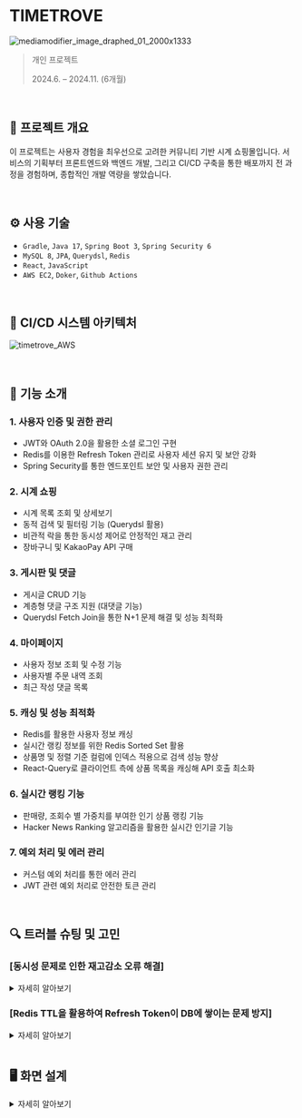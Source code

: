 # TIMETROVE
![mediamodifier_image_draphed_01_2000x1333](https://github.com/user-attachments/assets/b9498207-32ac-48dd-a15d-ea4d3eda9321)

>  개인 프로젝트
> 
> 2024.6. – 2024.11. (6개월)

<br>

## 📝 프로젝트 개요
이 프로젝트는 사용자 경험을 최우선으로 고려한 커뮤니티 기반 시계 쇼핑몰입니다. 서비스의 기획부터 프론트엔드와 백엔드 개발, 그리고 CI/CD 구축을 통한 배포까지 전 과정을 경험하며, 종합적인 개발 역량을 쌓았습니다. 

<br>

## ⚙️ 사용 기술
- `Gradle`, `Java 17`, `Spring Boot 3`, `Spring Security 6`
- `MySQL 8`, `JPA`, `Querydsl`, `Redis`
- `React`, `JavaScript`
- `AWS EC2`, `Doker`, `Github Actions`

<br>

## 🚀 CI/CD 시스템 아키텍처
![timetrove_AWS](https://github.com/user-attachments/assets/fe99363b-4c77-4277-950a-7d60ad7b6120)

<br>

## 📌 기능 소개

### 1. 사용자 인증 및 권한 관리
- JWT와 OAuth 2.0을 활용한 소셜 로그인 구현
- Redis를 이용한 Refresh Token 관리로 사용자 세션 유지 및 보안 강화
- Spring Security를 통한 엔드포인트 보안 및 사용자 권한 관리

### 2. 시계 쇼핑
- 시계 목록 조회 및 상세보기
- 동적 검색 및 필터링 기능 (Querydsl 활용)
- 비관적 락을 통한 동시성 제어로 안정적인 재고 관리
- 장바구니 및 KakaoPay API 구매

### 3. 게시판 및 댓글 
- 게시글 CRUD 기능
- 계층형 댓글 구조 지원 (대댓글 기능)
- Querydsl Fetch Join을 통한 N+1 문제 해결 및 성능 최적화

### 4. 마이페이지 
- 사용자 정보 조회 및 수정 기능
- 사용자별 주문 내역 조회
- 최근 작성 댓글 목록

### 5. 캐싱 및 성능 최적화
- Redis를 활용한 사용자 정보 캐싱
- 실시간 랭킹 정보를 위한 Redis Sorted Set 활용
- 상품명 및 정렬 기준 컬럼에 인덱스 적용으로 검색 성능 향상
- React-Query로 클라이언트 측에 상품 목록을 캐싱해 API 호출 최소화
  
### 6. 실시간 랭킹 기능
- 판매량, 조회수 별 가중치를 부여한 인기 상품 랭킹 기능
- Hacker News Ranking 알고리즘을 활용한 실시간 인기글 기능

### 7. 예외 처리 및 에러 관리
- 커스텀 예외 처리를 통한 에러 관리
- JWT 관련 예외 처리로 안전한 토큰 관리

<br>

## 🔍 트러블 슈팅 및 고민
### [동시성 문제로 인한 재고감소 오류 해결]
<details>
<summary> 자세히 알아보기 </summary>
<div markdown="1">

## 💡 문제 상황
상품 구매 시 재고 감소에 대한 동시성 문제가 발생했습니다.
- 100명의 사용자가 동시에 1개의 상품을 구매하는 테스트 실행
- 예상되는 결과: 상품 재고 100개 감소
- 실제 결과: 상품 재고 11개만 감소

```java
@Test
public void testConcurrentPurchase() throws InterruptedException {
    ExecutorService executorService = Executors.newFixedThreadPool(USER_COUNT);
    CountDownLatch latch = new CountDownLatch(USER_COUNT);

    for (int i = 0; i < USER_COUNT; i++) {
        final long userCode = i;
        executorService.submit(() -> {
            try {
                List<CartDto> cartDtoList = cartRepository
                    .findByUser_UserCodeAndPurchasedFalse(userCode)
                    .stream()
                    .map(CartDto::convertCartToDto)
                    .toList();

                cartService.processPurchase(cartDtoList);
            } finally {
                latch.countDown();
            }
        });
    }
    latch.await();
}
```

### 원인 분석
동시에 들어온 여러 트랜잭션이 동일한 재고를 조회하고 업데이트하면서 발생하는 `Lost Update` 문제
  
## 🛠 Try 1 - Synchronized 키워드 적용
### 시도한 방법
- 상품 재고 감소 메서드에 `synchronized` 키워드 적용
```java
public synchronized void decreaseWatchQuantity(Long id, Long quantity) {
    Watch watch = watchRepository.findById(id)
        .orElseThrow(() -> new EntityNotFoundException(HttpStatus.NOT_FOUND, ErrorCode.WATCH_NOT_FOUND));
    watch.decreaseQuantity(quantity);
    watchRepository.save(watch);
}
```

### 결과
- ❌ 실패
- 원인: `@Transactional`과 `synchronized`의 동작 방식 차이
  - `synchronized`로 스레드 동기화를 하더라도 실제 DB 반영은 트랜잭션 종료 시점에 발생
  - 단일 서버에서만 동작하는 한계

## 🛠 Try 2 - 낙관적 락(Optimistic Lock)
### 시도한 방법
1. 엔티티에 버전 정보 추가
```java
@Entity
public class Watch {
    @Version
    private Long version;
    ...
}
```

2. 낙관적 락 적용
```java
@Lock(LockModeType.OPTIMISTIC)
@Query("SELECT w FROM Watch w WHERE w.id = :id")
Watch findByIdWithOptimisticLock(@Param("id") Long id);
```

3. 재시도 로직 구현 (`@Retryable` 사용)
```java
@Transactional
@Retryable(
    value = ObjectOptimisticLockingFailureException.class,
    maxAttempts = 30,
    backoff = @Backoff(delay = 50)
)
public void processPurchase(List<CartDto> cartDtoList) {
    // 구매 로직
}
```

### 결과
- ✅ 성공
- 단점: 충돌 발생 시 재시도로 인한 성능 저하

## 🛠 Try 3 - 비관적 락(Pessimistic Lock)
### 시도한 방법
```java
@Lock(LockModeType.PESSIMISTIC_WRITE)
@QueryHints({@QueryHint(name = "jakarta.persistence.lock.timeout", value = "1000")})
@Query("SELECT w FROM Watch w WHERE w.id = :id")
Watch findByIdWithPessimisticLock(@Param("id") Long id);
```

### 결과
- ✅ 성공
- 장점: 동시성 문제 해결에 가장 안정적
- 단점: 동시 요청이 많을 경우 성능 저하 가능성

## 🛠 Try 4 - Redis 분산 락
### 시도한 방법
1. Redisson 설정
```java
@Configuration
public class RedisConfig {
    @Bean
    public RedissonClient redissonClient() {
        Config config = new Config();
        config.useSingleServer()
            .setAddress("redis://" + host + ":" + port)
            .setPassword(password);
        return Redisson.create(config);
    }
}
```

2. 분산 락 구현
```java
public void processPurchase(List<CartDto> cartDtoList) {
    String key = REDISSON_LOCK_PREFIX + cartDtoList.get(0).getWatchId();
    RLock lock = redisson.getLock(key);
    
    try {
        boolean available = lock.tryLock(10, 1, TimeUnit.SECONDS);
        if (!available) {
            log.info("Redisson Lock 획득 실패");
            return;
        }
        cartService.processPurchase(cartDtoList);
    } catch (InterruptedException e) {
        Thread.currentThread().interrupt();
    } finally {
        lock.unlock();
    }
}
```

### 결과
- ✅ 성공
- 장점: 분산 환경에서 효과적
- 단점: 단일 서버 환경에서는 오버헤드 발생 가능성

## 🎯 최종 해결책
최종적으로 **비관적 락(Pessimistic Lock)** 방식을 채택했습니다.

### 선택 이유
1. 현재 단일 서버, 단일 DB 환경 운영
2. 동일 상품에 대한 동시 구매 요청이 빈번하게 발생
3. 데이터 정합성이 매우 중요한 재고 시스템
4. 락 획득 실패 시 재시도 로직이 필요 없음

이러한 근거를 고려했을 때, 현재 시스템에서는 비관적 락이 가장 적합한 해결책이라고 판단했습니다.

### 학습 내용

1. 프로세스와 스레드의 차이
2. 비관적 락과 낙관적 락의 차이점 및 적용 상황
3. 분산 환경에서의 락 구현 방식
4. 성능과 데이터 일관성 사이의 균형 고려의 중요성

</div>
</details>

### [Redis TTL을 활용하여 Refresh Token이 DB에 쌓이는 문제 방지]
<details>
<summary> 자세히 알아보기 </summary>
<div markdown="1">

## 💡 문제 상황
Refresh Token을 데이터베이스에 저장하고 관리하는 과정에서 다음과 같은 문제점이 발생했습니다:

1. 만료된 Refresh Token이 데이터베이스에 계속 쌓이는 현상
2. 토큰 조회와 갱신 시 데이터베이스에 과도한 부하 발생

### 원인 분석

1. 사용자가 명시적으로 로그아웃하지 않은 경우, 만료된 Refresh Token을 자동으로 삭제하는 메커니즘 부재
2. 토큰 관련 작업이 빈번하게 발생하면서 데이터베이스 성능에 영향을 미침

### 🛠 해결 과정

1. **Redis 도입**
   - In-memory 데이터 저장소인 Redis를 사용하여 Refresh Token 관리
   - TTL(Time To Live) 기능을 활용하여 토큰 자동 만료 구현

2. **Refresh Token 구현**
   - UUID 형식의 Refresh Token 사용 (서버에서 완전한 제어 가능)

3. **Redis 설정 및 구현**
   - RedisTemplate을 사용하여 Redis 연결 및 데이터 직렬화 설정
   - RedisRepository 클래스 구현으로 Redis 작업 공통화

4. **토큰 재발급 프로세스 구현**
   - AuthController에서 토큰 재발급 요청 처리
   - AuthService에서 Redis를 통한 Refresh Token 검증 및 재발급 로직 구현

5. **예외 처리 개선**
   - JwtRequestFilter에서 토큰 관련 예외 캐치 및 request에 저장
   - CustomAuthenticationEntryPoint를 통해 인증 실패 예외 처리
   - CustomExceptionHandler로 전역적인 예외 처리 구현

6. **프론트엔드 토큰 관리**
   - Axios 인터셉터를 활용한 자동 토큰 갱신 및 예외 처리 구현

### 🎯 최종 해결책

Redis의 TTL 기능을 활용하여 Refresh Token을 관리하고, 예외 처리를 개선하여 보안성과 사용자 경험을 향상시켰습니다.

### 구현 코드

```java
@Configuration
public class RedisConfig {
    @Bean
    public RedisTemplate<String, Object> redisTemplate() {
        RedisTemplate<String, Object> redisTemplate = new RedisTemplate<>();
        redisTemplate.setKeySerializer(new StringRedisSerializer());
        redisTemplate.setValueSerializer(new GenericJackson2JsonRedisSerializer());
        redisTemplate.setConnectionFactory(redisConnectionFactory());
        return redisTemplate;
    }
}

@Repository
public class RedisRepository {
    private final HashOperations<String, String, Object> hashOperations;

    public <T> void saveHash(final String key, final String field, final T value, final Long duration) {
        hashOperations.put(key, field, value);
        redisTemplate.expire(key, duration, TimeUnit.SECONDS);
    }
}

@Transactional
public TokenDto reIssueTokens(String refreshToken) {
    Long userCode = redisRepository.findHash("refresh-token", refreshToken);
    if (userCode == null) {
        throw new CustomException(HttpStatus.UNAUTHORIZED, ErrorCode.INVALID_REFRESH_TOKEN);
    }
    String newAccessToken = createAccessToken(userRepository.findByUserCode(userCode));
    String newRefreshToken = createRefreshToken(userCode);
    deleteRefreshToken(refreshToken);
    return new TokenDto(newAccessToken, newRefreshToken);
}
```

### 개선된 점

1. 만료된 Refresh Token 자동 삭제로 데이터베이스 관리 부담 감소
2. 빠른 읽기/쓰기로 인한 성능 향상
3. 토큰 관리의 유연성 증가 (즉시 폐기 가능)
4. 프론트엔드에서의 자동 토큰 갱신으로 사용자 경험 개선

### 학습 내용

1. Redis의 특성과 활용 방법
2. JWT와 UUID 형식의 토큰 비교 및 선택 기준
3. 스프링 시큐리티와 JWT를 이용한 인증 구현
4. 프론트엔드와 백엔드의 통합적인 예외 처리 방법

</div>
</details>

<br>

## 🖥️ 화면 설계
<details>
<summary> 자세히 알아보기 </summary>
<div markdown="1">

### [메인 페이지]
![제목을-입력해주세요_-001](https://github.com/user-attachments/assets/d224643e-1199-41df-a60e-dc33aae49bea)

### [상품 페이지]
![Timetrove_상품화면설계](https://github.com/user-attachments/assets/a5eeb105-bf84-4822-a258-aa1fb62565b8)

<br>

### [게시판 페이지]
![Timetrove_게시판화면설계](https://github.com/user-attachments/assets/7433b71a-0b2c-4d7b-a3a9-25bb4e1d4b05)

### [마이 페이지]
![Timetrove_마이페이지화면설계](https://github.com/user-attachments/assets/46fc7206-d9b8-42c0-982c-152b8588a1ee)

</div>
</details>
